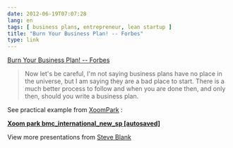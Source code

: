 ```yaml
---
date: 2012-06-19T07:07:28
lang: en
tags: [ business plans, entrepreneur, lean startup ]
title: "Burn Your Business Plan! -- Forbes"
type: link
---
```


[Burn Your Business Plan! -- Forbes](http://www.forbes.com/sites/nathanfurr/2012/02/24/burn-your-business-plan/)

> Now let's be careful, I'm not saying business plans have no place in
> the universe, but I am saying they are a bad place to start. There is
> a much better process to follow and when you are done then, and only
> then, should you write a business plan.

See practical example from [XoomPark](http://xoompark.com) :

**[Xoom park bmc_international_new_sp [autosaved]](http://www.slideshare.net/sblank/xoom-park-bmcinternationalnewsp-autosaved)**

View more presentations from [Steve Blank](http://www.slideshare.net/sblank)

